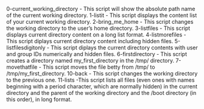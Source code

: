 0-current_working_directory - This script will show the absolute path name of the current working directory.
1-listit - This script displays the content list of your current working directory.
2-bring_me_home - This script changes the working directory to the user’s home directory.
3-listfiles - This script displays current directory content on a long list format.
4-listmorefiles - This script diplays current directory content including hidden files.
5-listfilesdigitonly - This script diplays the current directory contents with user and group IDs numerically and hidden files.
6-firstdirectory - This script creates a directory named my_first_directory in the /tmp/ directory.
7-movethatfile - This script moves the file betty from /tmp/ to /tmp/my_first_directory.
10-back - This script changes the working directory to the previous one.
11-lists -This script lists all files (even ones with names beginning with a period character, which are normally hidden) in the current directory and the parent of the working directory and the /boot directory (in this order), in long format.


